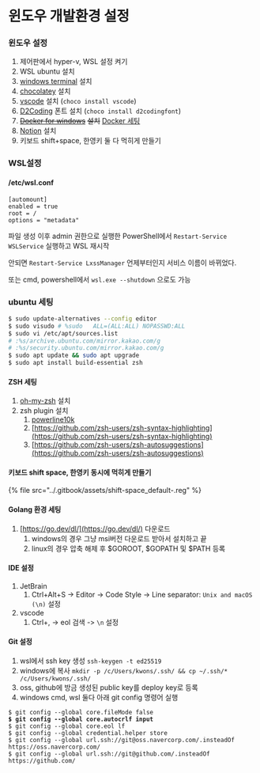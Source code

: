 # 윈도우 개발환경 설정

### 윈도우 설정

1. 제어판에서 hyper-v, WSL 설정 켜기
2. WSL ubuntu 설치
3. [windows terminal](https://www.microsoft.com/store/productId/9N0DX20HK701) 설치
4. [chocolatey](https://chocolatey.org/) 설치
5. [vscode](https://code.visualstudio.com/) 설치 (`choco install vscode`)
6. [D2Coding](https://github.com/naver/d2codingfont) 폰트 설치 (`choco install d2codingfont`)
7. [~~Docker for windows~~](https://docs.docker.com/docker-for-windows/install/) ~~설치~~  [Docker 세팅](https://shortstories.gitbook.io/studybook/windows/docker-desktop-docker)
8. [Notion](https://www.notion.so/desktop) 설치
9. 키보드 shift+space, 한영키 둘 다 먹히게 만들기

### WSL설정

#### /etc/wsl.conf

```
[automount]
enabled = true
root = /
options = "metadata"
```

파일 생성 이후 admin 권한으로 실행한 PowerShell에서 `Restart-Service WSLService` 실행하고 WSL 재시작

안되면 `Restart-Service LxssManager` 언제부터인지 서비스 이름이 바뀌었다.&#x20;

또는 cmd, powershell에서 `wsl.exe --shutdown` 으로도 가능

### ubuntu 세팅

```bash
$ sudo update-alternatives --config editor
$ sudo visudo # %sudo   ALL=(ALL:ALL) NOPASSWD:ALL
$ sudo vi /etc/apt/sources.list
# :%s/archive.ubuntu.com/mirror.kakao.com/g
# :%s/security.ubuntu.com/mirror.kakao.com/g
$ sudo apt update && sudo apt upgrade
$ sudo apt install build-essential zsh
```

#### ZSH 세팅

1. [oh-my-zsh](https://github.com/ohmyzsh/ohmyzsh) 설치
2. zsh plugin 설치
   1. [powerline10k](https://github.com/romkatv/powerlevel10k)
   2. [https://github.com/zsh-users/zsh-syntax-highlighting](https://github.com/zsh-users/zsh-syntax-highlighting)
   3. [https://github.com/zsh-users/zsh-autosuggestions](https://github.com/zsh-users/zsh-autosuggestions)

#### 키보드 shift space, 한영키 동시에 먹히게 만들기

{% file src="../.gitbook/assets/shift-space_default-.reg" %}

#### Golang 환경 세팅&#x20;

1. [https://go.dev/dl/](https://go.dev/dl/) 다운로드
   1. windows의 경우 그냥 msi버전 다운로드 받아서  설치하고 끝
   2. linux의 경우 압축 해제 후 $GOROOT, $GOPATH 및 $PATH 등록&#x20;

#### IDE 설정

1. JetBrain
   1. Ctrl+Alt+S -> Editor -> Code Style -> Line separator: `Unix and macOS (\n)` 설정
2. vscode
   1. Ctrl+, -> eol 검색 -> `\n` 설정

#### Git 설정

1. wsl에서 ssh key 생성 `ssh-keygen -t ed25519`
2. windows에 복사 `mkdir -p /c/Users/kwons/.ssh/ && cp ~/.ssh/* /c/Users/kwons/.ssh/`
3. oss, github에 방금 생성된 public key를  deploy key로  등록
4. windows cmd, wsl 둘다 아래 git config 명령어 실행

<pre><code>$ git config --global core.fileMode false
<strong>$ git config --global core.autocrlf input
</strong>$ git config --global core.eol lf
$ git config --global credential.helper store
$ git config --global url.ssh://git@oss.navercorp.com/.insteadOf https://oss.navercorp.com/
$ git config --global url.ssh://git@github.com/.insteadOf https://github.com/
</code></pre>

